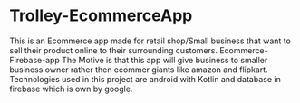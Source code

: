 # Trolley-EcommerceApp

This is an Ecommerce app made for retail shop/Small business that want to sell their product online to their surrounding customers.
Ecommerce-Firebase-app
The Motive is that this app will give business to smaller business owner rather then ecommer giants like amazon and flipkart.  Technologies used in this project are android with Kotlin and database in firebase which is own by google.
